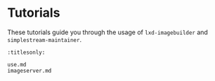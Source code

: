 # Tutorials

These tutorials guide you through the usage of `lxd-imagebuilder` and `simplestream-maintainer`.

```{toctree}
:titlesonly:

use.md
imageserver.md
```
